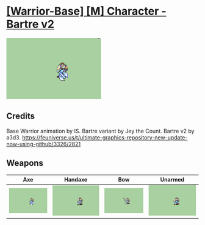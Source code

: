 # [\[Warrior-Base\] \[M\] Character - Bartre v2](../%5BWarrior-Base%5D%20%5BM%5D%20Character%20-%20Bartre%20v2)

<img src="./3.%20Axe/Axe_000.png" alt="[Warrior-Base] [M] Character - Bartre v2 standing" />

## Credits

Base Warrior animation by IS. 
Bartre variant by Jey the Count.
Bartre v2 by a3d3.
https://feuniverse.us/t/ultimate-graphics-repository-new-update-now-using-github/3326/2821

## Weapons


|Axe |Handaxe |Bow |Unarmed |
|  :---: | :---: | :---: | :---: |
| <img alt="Axe animation" src="./3.%20Axe/Axe.gif" /> | <img alt="Handaxe animation" src="./4.%20Handaxe/Handaxe.gif" /> | <img alt="Bow animation" src="./5.%20Bow/Bow.gif" /> | <img alt="Unarmed animation" src="./8.%20Unarmed/Unarmed.gif" /> |
